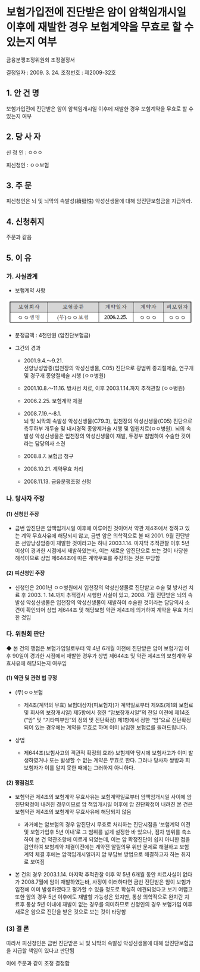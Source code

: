 # 보험가입전에 진단받은 암이 암책임개시일 이후에 재발한 경우 보험계약을 무효로 할 수 있는지 여부

금융분쟁조정위원회 
조정결정서 

결정일자 : 2009. 3. 24.
조정번호 : 제2009-32호

## 1. 안 건 명 
보험가입전에 진단받은 암이 암책임개시일 이후에 재발한 경우 보험계약을 무효로 할 수 있는지 여부

## 2. 당 사 자 
신 청 인  :  ㅇㅇㅇ

피신청인  :  ㅇㅇ보험
 

## 3. 주    문
피신청인은 뇌 및 뇌막의 속발성(續發性) 악성신생물에 대해 암진단보험금을 지급하라.  

## 4. 신청취지 
주문과 같음 

## 5. 이   유 

### 가. 사실관계 
* 보험계약 사항 

![alt image](https://raw.githubusercontent.com/aijinet/bodoc-claim-contents/master/contents/images/110_1.PNG)

<!-- 
보험회사
보험종류
계약일자
계약자
피보험자
ㅇㅇ생명
(무)ㅇㅇ보험
2006.2.25.
ㅇㅇㅇ
ㅇㅇㅇ
-->
   * 분쟁금액 : 4천만원 (암진단보험금)

* 그간의 경과
  * 2001.9.4.～9.21.  
     선양낭성암종(입천장의 악성신생물, C05) 진단으로 광범위 종괴절제술, 연구개 및 경구개 종양절제술 시행 (ㅇㅇ병원)

  * 2001.10.8.～11.16. 방사선 치료, 이후 2003.1.14.까지 추적관찰 (ㅇㅇ병원)

  * 2006.2.25. 보험계약 체결

  * 2008.7.19.～8.1.  
      뇌 및 뇌막의 속발성 악성신생물(C79.3), 입천장의 악성신생물(C05) 진단으로 측두하부 개두술 및 내시경적 종양제거술 시행 및 입원치료(ㅇㅇ병원). 뇌의 속발성 악성신생물은 입천장의 악성신생물이 재발, 두경부 침범하여 수술한 것이라는 담당의사 소견

  * 2008.8.7.  보험금 청구

  * 2008.10.21.  계약무효 처리
 
  * 2008.11.13.  금융분쟁조정 신청

### 나. 당사자 주장 

#### (1) 신청인 주장 

* 금번 암진단은 암책임개시일 이후에 이루어진 것이어서 약관 제4조에서 정하고 있는 계약 무효사유에 해당되지 않고, 금번 암은 의학적으로 볼 때 2001. 9월 진단받은 선양낭성암종이 재발한 것이라고는 하나 2003.1.14. 마지막 추적관찰 이후 5년 이상이 경과한 시점에서 재발하였는바, 이는 새로운 암진단으로 보는 것이 타당한 해석이므로 상법 제644조에 따른 계약무효를 주장하는 것은 부당함  

#### (2) 피신청인 주장

* 신청인은 2001년 ㅇㅇ병원에서 입천장의 악성신생물로 진단받고 수술 및 방사선 치료 후 2003. 1. 14.까지 추적검사 시행한 사실이 있고, 2008. 7월 진단받은 뇌의 속발성 악성신생물은 입천장의 악성신생물이 재발하여 수술한 것이라는 담당의사 소견이 확인되어 상법 제644조 및 해당보험 약관 제4조에 의거하여 계약을 무효 처리한 것임

### 다. 위원회 판단
 
 ◆ 본 건의 쟁점은 보험가입일로부터 약 4년 6개월 이전에 진단받은 암이 보험가입 이후 90일이 경과한 시점에서 재발한 경우가 상법 제644조 및 약관 제4조의 보험계약 무효사유에 해당되는지 여부임


#### (1) 약관 및 관련 법 규정  

* (무)ㅇㅇ보험

  * 제4조(계약의 무효)
     보험대상자(피보험자)가 계약일로부터 제9조(제1회 보험료 및 회사의 보장개시일) 제5항에서 정한 “암보장개시일”의 전일 이전에 제14조(“암” 및 “기타피부암”의 정의 및 진단확정) 제1항에서 정한 “암”으로 진단확정 되어 있는 경우에는 계약을 무효로 하며 이미 납입한 보험료를 돌려드립니다. 

* 상법
  
  * 제644조(보험사고의 객관적 확정의 효과)
     보험계약 당시에 보험사고가 이미 발생하였거나 또는 발생할 수 없는 계약은 무효로 한다. 그러나 당사자 쌍방과 피보험자가 이를 알지 못한 때에는 그러하지 아니하다.
   
#### (2) 쟁점검토  

* 보험약관 제4조의 보험계약 무효사유는 보험계약일로부터 암책임개시일 사이에 암 진단확정이 내려진 경우이므로 암 책임개시일 이후에 암 진단확정이 내려진 본 건은 보험약관 제4조의 보험계약 무효사유에 해당되지 않음

  * 과거에는 암보험의 경우 암진단시 무효로 처리하는 진단시점을 ‘보험계약 이전 및 보험가입후 5년 이내’로 그 범위를 넓게 설정한 바 있으나, 점차 범위를 축소하여 본 건 약관조항에 이르게 되었는데, 이는 암 확정진단이 쉽지 아니한 점을 감안하여 보험계약 체결이전에는 계약전 알릴의무 위반 문제로 해결하고 보험계약 체결 후에는 암책임개시일까지 암 부담보 방법으로 해결하고자 하는 취지로 보여짐

* 본 건의 경우 2003.1.14. 마지막 추적관찰 이후 약 5년 6개월 동안 치료사실이 없다가 2008.7월에 암이 재발하였는바, 사정이 이러하다면 금번 진단받은 암이 보험가입전에 이미 발생하였다고 평가할 수 있을 정도로 확실히 예견되었다고 보기 어렵고 또한 암의 경우 5년 이후에도 재발할 가능성은 있지만, 통상 의학적으로 완치란 치료후 통상 5년 이내에 재발이 없는 경우를 의미하므로 신청인의 경우 보험가입 이후 새로운 암으로 진단을 받은 것으로 보는 것이 타당함

### (3) 결 론

따라서 피신청인은 금번 진단받은 뇌 및 뇌막의 속발성 악성신생물에 대해 암진단보험금을 지급할 책임이 있다고 판단됨

이에 주문과 같이 조정 결정함  